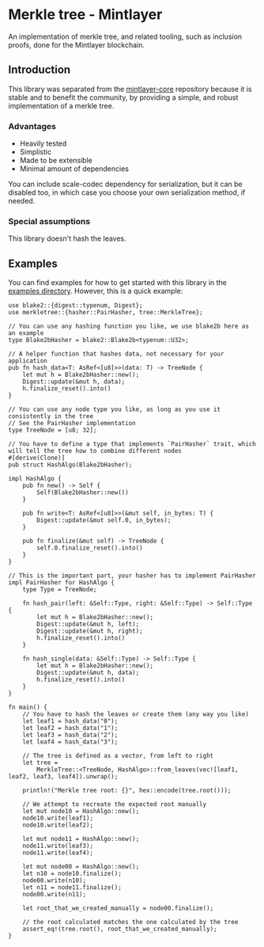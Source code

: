 # Merkle tree - Mintlayer

An implementation of merkle tree, and related tooling, such as inclusion proofs, done for the Mintlayer blockchain.

## Introduction

This library was separated from the [mintlayer-core](https://github.com/mintlayer/merkletree-mintlayer) repository because it is stable and to benefit the community, by providing a simple, and robust implementation of a merkle tree.

### Advantages

- Heavily tested
- Simplistic
- Made to be extensible
- Minimal amount of dependencies

You can include scale-codec dependency for serialization, but it can be disabled too, in which case you choose your own serialization method, if needed.

### Special assumptions

This library doesn't hash the leaves.

## Examples

You can find examples for how to get started with this library in the [examples directory](./examples/README.md). However, this is a quick example:

```
use blake2::{digest::typenum, Digest};
use merkletree::{hasher::PairHasher, tree::MerkleTree};

// You can use any hashing function you like, we use blake2b here as an example
type Blake2bHasher = blake2::Blake2b<typenum::U32>;

// A helper function that hashes data, not necessary for your application
pub fn hash_data<T: AsRef<[u8]>>(data: T) -> TreeNode {
    let mut h = Blake2bHasher::new();
    Digest::update(&mut h, data);
    h.finalize_reset().into()
}

// You can use any node type you like, as long as you use it consistently in the tree
// See the PairHasher implementation
type TreeNode = [u8; 32];

// You have to define a type that implements `PairHasher` trait, which will tell the tree how to combine different nodes
#[derive(Clone)]
pub struct HashAlgo(Blake2bHasher);

impl HashAlgo {
    pub fn new() -> Self {
        Self(Blake2bHasher::new())
    }

    pub fn write<T: AsRef<[u8]>>(&mut self, in_bytes: T) {
        Digest::update(&mut self.0, in_bytes);
    }

    pub fn finalize(&mut self) -> TreeNode {
        self.0.finalize_reset().into()
    }
}

// This is the important part, your hasher has to implement PairHasher
impl PairHasher for HashAlgo {
    type Type = TreeNode;

    fn hash_pair(left: &Self::Type, right: &Self::Type) -> Self::Type {
        let mut h = Blake2bHasher::new();
        Digest::update(&mut h, left);
        Digest::update(&mut h, right);
        h.finalize_reset().into()
    }

    fn hash_single(data: &Self::Type) -> Self::Type {
        let mut h = Blake2bHasher::new();
        Digest::update(&mut h, data);
        h.finalize_reset().into()
    }
}

fn main() {
    // You have to hash the leaves or create them (any way you like)
    let leaf1 = hash_data("0");
    let leaf2 = hash_data("1");
    let leaf3 = hash_data("2");
    let leaf4 = hash_data("3");

    // The tree is defined as a vector, from left to right
    let tree =
        MerkleTree::<TreeNode, HashAlgo>::from_leaves(vec![leaf1, leaf2, leaf3, leaf4]).unwrap();

    println!("Merkle tree root: {}", hex::encode(tree.root()));

    // We attempt to recreate the expected root manually
    let mut node10 = HashAlgo::new();
    node10.write(leaf1);
    node10.write(leaf2);

    let mut node11 = HashAlgo::new();
    node11.write(leaf3);
    node11.write(leaf4);

    let mut node00 = HashAlgo::new();
    let n10 = node10.finalize();
    node00.write(n10);
    let n11 = node11.finalize();
    node00.write(n11);

    let root_that_we_created_manually = node00.finalize();

    // the root calculated matches the one calculated by the tree
    assert_eq!(tree.root(), root_that_we_created_manually);
}
```
